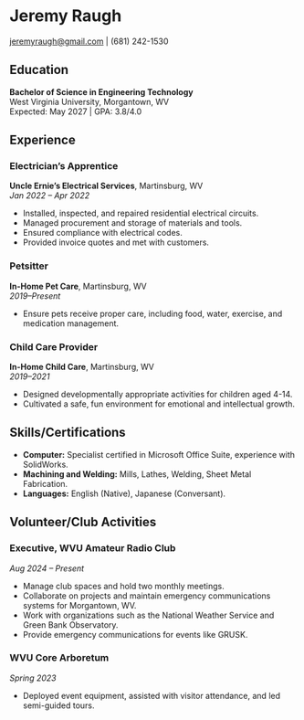 # Jeremy Raugh  
[jeremyraugh@gmail.com](mailto:jeremyraugh@gmail.com) | (681) 242-1530

## Education  
**Bachelor of Science in Engineering Technology**  
West Virginia University, Morgantown, WV  
Expected: May 2027 | GPA: 3.8/4.0

## Experience  

### Electrician’s Apprentice  
**Uncle Ernie’s Electrical Services**, Martinsburg, WV  
*Jan 2022 – Apr 2022*  
- Installed, inspected, and repaired residential electrical circuits.  
- Managed procurement and storage of materials and tools.  
- Ensured compliance with electrical codes.  
- Provided invoice quotes and met with customers.

### Petsitter  
**In-Home Pet Care**, Martinsburg, WV  
*2019–Present*  
- Ensure pets receive proper care, including food, water, exercise, and medication management.

### Child Care Provider  
**In-Home Child Care**, Martinsburg, WV  
*2019–2021*  
- Designed developmentally appropriate activities for children aged 4-14.  
- Cultivated a safe, fun environment for emotional and intellectual growth.

## Skills/Certifications  
- **Computer:** Specialist certified in Microsoft Office Suite, experience with SolidWorks.  
- **Machining and Welding:** Mills, Lathes, Welding, Sheet Metal Fabrication.  
- **Languages:** English (Native), Japanese (Conversant).

## Volunteer/Club Activities  

### Executive, WVU Amateur Radio Club  
*Aug 2024 – Present*  
- Manage club spaces and hold two monthly meetings.  
- Collaborate on projects and maintain emergency communications systems for Morgantown, WV.  
- Work with organizations such as the National Weather Service and Green Bank Observatory.  
- Provide emergency communications for events like GRUSK.

### WVU Core Arboretum  
*Spring 2023*  
- Deployed event equipment, assisted with visitor attendance, and led semi-guided tours.
